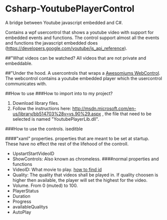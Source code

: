 Csharp-YoutubePlayerControl
===========================

A bridge between Youtube javascript embedded and C#. 

Contains a wpf usercontrol that shows a youtube video with support for embedded events and functions. The control support almost all the events and functions the javascript embedded does (https://developers.google.com/youtube/js_api_reference).

##"What videos can be watched?
All videos that are not private and embeddable. 

##"Under the hood.
A usercontrols that wraps a [Awesomiums WebControl](http://www.awesomium.com). The webcontrol contains a youtube embedded player which the usercontrol communicates with. 

##How to use
###How to import into to my project?
1. Download library files.
2. Follow the instructions here: http://msdn.microsoft.com/en-us/library/bb514703%28v=vs.90%29.aspx , the file that need to be selected is named "YoutubePlayerLib.dll".


###How to use the controls.
iseditble

####"xaml" properties.
properties that are meant to be set at startup. These have no effect the rest of the lifehood of the controll.
- UpstartStartVideoID
- ShowControls: Also known as chromeless. 
####normal properties and functions
- VideoID: What movie to play. [how to find id](https://www.youtube.com/watch?v=EKyirtVHsK0) 
- Quality: The quality that videos shall be played in.  If quality choosen is higher then available, the player will set the highest for the video.
- Volume. From 0 (muted) to 100. 
- PlayerStatus
- Duration
- Progress
- availableQualitys
- AutoPlay
